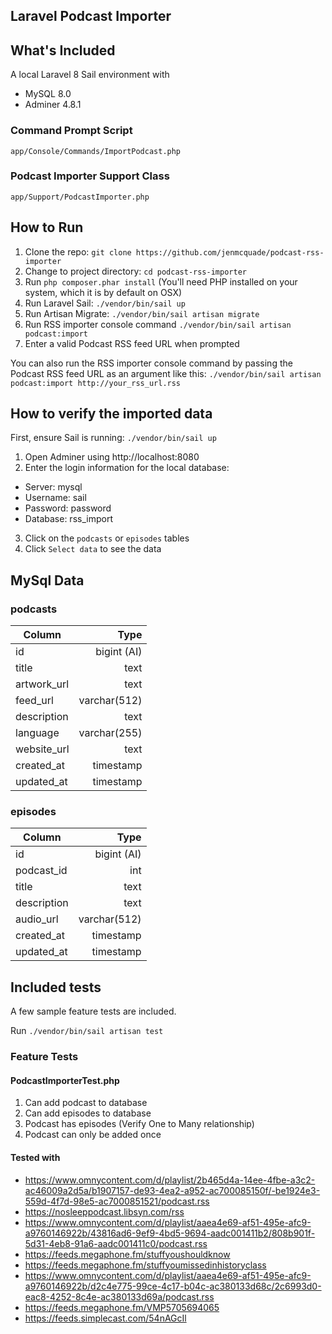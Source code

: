 ## Laravel Podcast Importer

## What's Included

A local Laravel 8 Sail environment with
- MySQL 8.0
- Adminer 4.8.1

### Command Prompt Script

`app/Console/Commands/ImportPodcast.php`

### Podcast Importer Support Class

`app/Support/PodcastImporter.php`

## How to Run

1. Clone the repo: `git clone https://github.com/jenmcquade/podcast-rss-importer`
1. Change to project directory: `cd podcast-rss-importer`
1. Run `php composer.phar install` (You'll need PHP installed on your system, which it is by default on OSX)
1. Run Laravel Sail: `./vendor/bin/sail up`
1. Run Artisan Migrate: `./vendor/bin/sail artisan migrate`
1. Run RSS importer console command `./vendor/bin/sail artisan podcast:import`
1. Enter a valid Podcast RSS feed URL when prompted

You can also run the RSS importer console command by passing the Podcast RSS feed URL as an argument like this:
`./vendor/bin/sail artisan podcast:import http://your_rss_url.rss`

## How to verify the imported data
First, ensure Sail is running: `./vendor/bin/sail up`
1. Open Adminer using http://localhost:8080
2. Enter the login information for the local database:
- Server: mysql
- Username: sail
- Password: password
- Database: rss_import
3. Click on the `podcasts` or `episodes` tables
4. Click `Select data` to see the data

## MySql Data

### podcasts

| Column        | Type         |
| --------------|-------------:|
| id            | bigint (AI)  |
| title         | text         |
| artwork_url   | text         |
| feed_url      | varchar(512) |
| description   | text         |
| language      | varchar(255) |
| website_url   | text         |
| created_at    | timestamp    |
| updated_at    | timestamp   |

### episodes
| Column        | Type         |
| --------------|-------------:|
| id            | bigint (AI)  |
| podcast_id    | int          |
| title         | text         |
| description   | text         |
| audio_url     | varchar(512) |
| created_at    | timestamp    |
| updated_at    | timestamp   |

## Included tests
A few sample feature tests are included.

Run `./vendor/bin/sail artisan test`

### Feature Tests

#### PodcastImporterTest.php

1. Can add podcast to database
1. Can add episodes to database
1. Podcast has episodes (Verify One to Many relationship)
1. Podcast can only be added once

#### Tested with
- https://www.omnycontent.com/d/playlist/2b465d4a-14ee-4fbe-a3c2-ac46009a2d5a/b1907157-de93-4ea2-a952-ac700085150f/-be1924e3-559d-4f7d-98e5-ac7000851521/podcast.rss
- https://nosleeppodcast.libsyn.com/rss
- https://www.omnycontent.com/d/playlist/aaea4e69-af51-495e-afc9-a9760146922b/43816ad6-9ef9-4bd5-9694-aadc001411b2/808b901f-5d31-4eb8-91a6-aadc001411c0/podcast.rss
- https://feeds.megaphone.fm/stuffyoushouldknow
- https://feeds.megaphone.fm/stuffyoumissedinhistoryclass
- https://www.omnycontent.com/d/playlist/aaea4e69-af51-495e-afc9-a9760146922b/d2c4e775-99ce-4c17-b04c-ac380133d68c/2c6993d0-eac8-4252-8c4e-ac380133d69a/podcast.rss
- https://feeds.megaphone.fm/VMP5705694065
- https://feeds.simplecast.com/54nAGcIl
